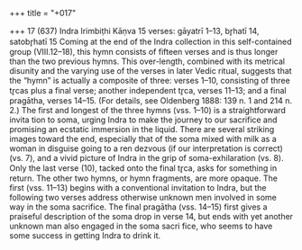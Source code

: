 +++
title = "+017"

+++
17 (637)
Indra
Irimbiṭhi Kāṇva
15 verses: gāyatrī 1–13, br̥hatī 14, satobr̥hatī 15
Coming at the end of the Indra collection in this self-contained group (VIII.12–18),  this hymn consists of fifteen verses and is thus longer than the two previous hymns.  This over-length, combined with its metrical disunity and the varying use of the  verses in later Vedic ritual, suggests that the “hymn” is actually a composite of  three: verses 1–10, consisting of three tr̥cas plus a final verse; another independent  tr̥ca, verses 11–13; and a final pragātha, verses 14–15. (For details, see Oldenberg  1888: 139 n. 1 and 214 n. 2.)
The first and longest of the three hymns (vss. 1–10) is a straightforward invita tion to soma, urging Indra to make the journey to our sacrifice and promising an  ecstatic immersion in the liquid. There are several striking images toward the end,  especially that of the soma mixed with milk as a woman in disguise going to a ren dezvous (if our interpretation is correct) (vs. 7), and a vivid picture of Indra in the  grip of soma-exhilaration (vs. 8). Only the last verse (10), tacked onto the final tr̥ca,  asks for something in return.
The other two hymns, or hymn fragments, are more opaque. The first (vss.  11–13) begins with a conventional invitation to Indra, but the following two verses  address otherwise unknown men involved in some way in the soma sacrifice. The  final pragātha (vss. 14–15) first gives a praiseful description of the soma drop in verse 14, but ends with yet another unknown man also engaged in the soma sacri fice, who seems to have some success in getting Indra to drink it.
